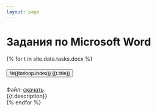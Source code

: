 ```yaml
---
layout: page
---
```


# Задания по Microsoft Word

<div id="accordion">
  {% for t in site.data.tasks.docx %}
  <div class="card">
    <div class="card-header" id="headingThree">
      <h5 class="mb-0">
        <button class="btn btn-link collapsed" data-toggle="collapse" data-target="#collapse{{forloop.index}}">
№{{forloop.index}} {{t.title}}
        </button>
      </h5>
    </div>
    <div id="collapse{{forloop.index}}" class="collapse" data-parent="#accordion">
      <div class="card-body">
<span>Файл:</span> <a href="{{t.file}}">скачать</a>

<div markdown="1">
{{t.description}}
</div>
</div>
  </div>
  {% endfor %} 
</div>